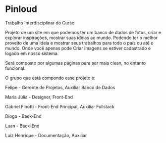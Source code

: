 # Pinloud

Trabalho Interdisciplinar do Curso

Projeto de um site em que podemos ter um banco de dados de fotos, criar e explorar inspirações, mostrar suas idéias ao mundo.
Podendo ter o melhor proveito de uma ideia e mostrar seus trabalhos para todo o país ou até o mundo.
Onde você apenas pode Criar imagens se estiver cadastrado e logado em nosso sistema.

Será composto por algumas páginas para ser mais clean, no entanto funcional.

O grupo que está compondo esse projeto é:

Felipe - Gerente de Projetos, Auxiliar Banco de Dados

Maria Júlia - Designer, Front-End

Gabriel Finotti - Front-End Principal, Auxiliar Fullstack

Diogo - Back-End

Luan - Back-End

Luiz Henrique - Documentação, Auxiliar
